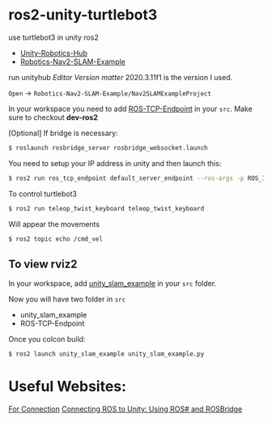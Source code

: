 # ros2-unity-turtlebot3
use turtlebot3 in unity ros2
- [Unity-Robotics-Hub](https://github.com/Unity-Technologies/Unity-Robotics-Hub/tree/main)
- [Robotics-Nav2-SLAM-Example](https://github.com/Unity-Technologies/Robotics-Nav2-SLAM-Example)

run unityhub
*Editor Version matter* 2020.3.11f1 is the version I used.

`Open` -> `Robotics-Nav2-SLAM-Example/Nav2SLAMExampleProject`


In your workspace you need to add [ROS-TCP-Endpoint](https://github.com/Unity-Technologies/ROS-TCP-Endpoint) in your `src`. 
Make sure to checkout **dev-ros2**


[Optional] If bridge is necessary:
```bash
$ roslaunch rosbridge_server rosbridge_websocket.launch 
```

You need to setup your IP address in unity and then launch this:
```bash
$ ros2 run ros_tcp_endpoint default_server_endpoint --ros-args -p ROS_IP:=127.0.0.1 -p ROS_TCP_PORT:=10000
```

To control turtlebot3
```bash
$ ros2 run teleop_twist_keyboard teleop_twist_keyboard
```


Will appear the movements
```bash
$ ros2 topic echo /cmd_vel
```


## To view rviz2
In your workspace, add [unity_slam_example](https://github.com/Unity-Technologies/Robotics-Nav2-SLAM-Example/tree/main/ros2_docker/colcon_ws/src/unity_slam_example) in your `src` folder.

Now you will have two folder in `src`
- unity_slam_example
- ROS-TCP-Endpoint

Once you colcon build:
```bash
$ ros2 launch unity_slam_example unity_slam_example.py
```


# Useful Websites:
[For Connection](https://www.youtube.com/watch?v=pdMxLxolQuo&ab_channel=hrithikverma)
[Connecting ROS to Unity: Using ROS# and ROSBridge](https://www.youtube.com/watch?v=OZiAJuWh6w8&ab_channel=TheRealFran)
